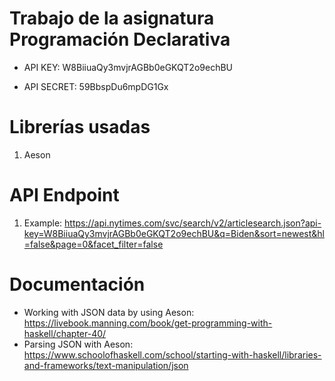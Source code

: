 # Trabajo de la asignatura Programación Declarativa

- API KEY: W8BiiuaQy3mvjrAGBb0eGKQT2o9echBU

- API SECRET: 59BbspDu6mpDG1Gx

# Librerías usadas

1. Aeson

# API Endpoint

1. Example: https://api.nytimes.com/svc/search/v2/articlesearch.json?api-key=W8BiiuaQy3mvjrAGBb0eGKQT2o9echBU&q=Biden&sort=newest&hl=false&page=0&facet_filter=false

# Documentación

- Working with JSON data by using Aeson: https://livebook.manning.com/book/get-programming-with-haskell/chapter-40/
- Parsing JSON with Aeson: https://www.schoolofhaskell.com/school/starting-with-haskell/libraries-and-frameworks/text-manipulation/json
